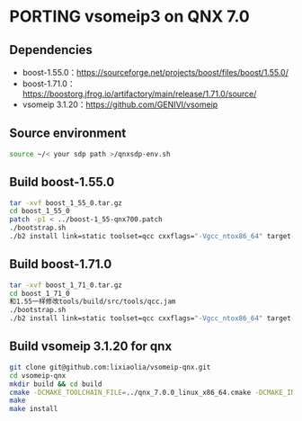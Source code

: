 # PORTING vsomeip3 on QNX 7.0


## Dependencies

- boost-1.55.0：https://sourceforge.net/projects/boost/files/boost/1.55.0/
- boost-1.71.0：https://boostorg.jfrog.io/artifactory/main/release/1.71.0/source/
- vsomeip 3.1.20：https://github.com/GENIVI/vsomeip

## Source environment

```bash
source ~/< your sdp path >/qnxsdp-env.sh
```

## Build boost-1.55.0

```bash
tar -xvf boost_1_55_0.tar.gz
cd boost_1_55_0
patch -p1 < ../boost-1_55-qnx700.patch
./bootstrap.sh
./b2 install link=static toolset=qcc cxxflags="-Vgcc_ntox86_64" target-os=qnxnto --prefix= < where you want to install boost >
```

## Build boost-1.71.0

```bash
tar -xvf boost_1_71_0.tar.gz
cd boost_1_71_0
和1.55一样修改tools/build/src/tools/qcc.jam
./bootstrap.sh
./b2 install link=static toolset=qcc cxxflags="-Vgcc_ntox86_64" target-os=qnxnto --prefix= < where you want to install boost >
```

## Build vsomeip 3.1.20 for qnx

```bash
git clone git@github.com:lixiaolia/vsomeip-qnx.git
cd vsomeip-qnx
mkdir build && cd build
cmake -DCMAKE_TOOLCHAIN_FILE=../qnx_7.0.0_linux_x86_64.cmake -DCMAKE_INSTALL_PREFIX= < where you want to install vsomeip > ..
make
make install
```



